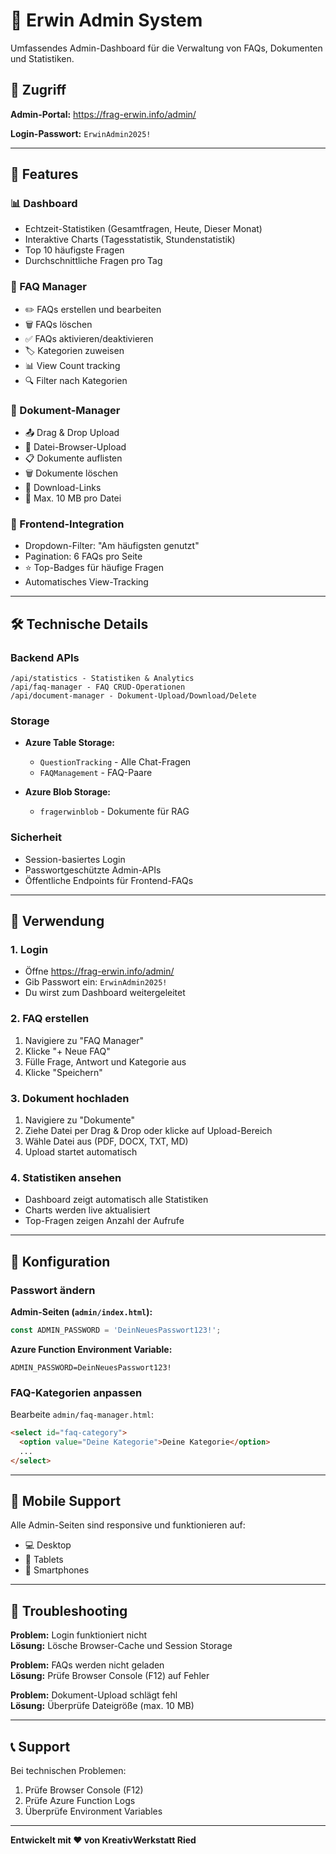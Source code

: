 # 🔐 Erwin Admin System

Umfassendes Admin-Dashboard für die Verwaltung von FAQs, Dokumenten und Statistiken.

## 📍 Zugriff

**Admin-Portal:** https://frag-erwin.info/admin/

**Login-Passwort:** `ErwinAdmin2025!`

---

## 🎯 Features

### 📊 Dashboard
- Echtzeit-Statistiken (Gesamtfragen, Heute, Dieser Monat)
- Interaktive Charts (Tagesstatistik, Stundenstatistik)
- Top 10 häufigste Fragen
- Durchschnittliche Fragen pro Tag

### 📝 FAQ Manager
- ✏️ FAQs erstellen und bearbeiten
- 🗑️ FAQs löschen
- ✅ FAQs aktivieren/deaktivieren
- 🏷️ Kategorien zuweisen
- 📊 View Count tracking
- 🔍 Filter nach Kategorien

### 📄 Dokument-Manager
- 📤 Drag & Drop Upload
- 📂 Datei-Browser-Upload
- 📋 Dokumente auflisten
- 🗑️ Dokumente löschen
- 🔗 Download-Links
- 📏 Max. 10 MB pro Datei

### 🎨 Frontend-Integration
- Dropdown-Filter: "Am häufigsten genutzt"
- Pagination: 6 FAQs pro Seite
- ⭐ Top-Badges für häufige Fragen
- Automatisches View-Tracking

---

## 🛠️ Technische Details

### Backend APIs
```
/api/statistics - Statistiken & Analytics
/api/faq-manager - FAQ CRUD-Operationen
/api/document-manager - Dokument-Upload/Download/Delete
```

### Storage
- **Azure Table Storage:**
  - `QuestionTracking` - Alle Chat-Fragen
  - `FAQManagement` - FAQ-Paare
  
- **Azure Blob Storage:**
  - `fragerwinblob` - Dokumente für RAG

### Sicherheit
- Session-basiertes Login
- Passwortgeschützte Admin-APIs
- Öffentliche Endpoints für Frontend-FAQs

---

## 📖 Verwendung

### 1. Login
- Öffne https://frag-erwin.info/admin/
- Gib Passwort ein: `ErwinAdmin2025!`
- Du wirst zum Dashboard weitergeleitet

### 2. FAQ erstellen
1. Navigiere zu "FAQ Manager"
2. Klicke "+ Neue FAQ"
3. Fülle Frage, Antwort und Kategorie aus
4. Klicke "Speichern"

### 3. Dokument hochladen
1. Navigiere zu "Dokumente"
2. Ziehe Datei per Drag & Drop oder klicke auf Upload-Bereich
3. Wähle Datei aus (PDF, DOCX, TXT, MD)
4. Upload startet automatisch

### 4. Statistiken ansehen
- Dashboard zeigt automatisch alle Statistiken
- Charts werden live aktualisiert
- Top-Fragen zeigen Anzahl der Aufrufe

---

## 🔧 Konfiguration

### Passwort ändern
**Admin-Seiten (`admin/index.html`):**
```javascript
const ADMIN_PASSWORD = 'DeinNeuesPasswort123!';
```

**Azure Function Environment Variable:**
```
ADMIN_PASSWORD=DeinNeuesPasswort123!
```

### FAQ-Kategorien anpassen
Bearbeite `admin/faq-manager.html`:
```html
<select id="faq-category">
  <option value="Deine Kategorie">Deine Kategorie</option>
  ...
</select>
```

---

## 📱 Mobile Support

Alle Admin-Seiten sind responsive und funktionieren auf:
- 💻 Desktop
- 📱 Tablets
- 📱 Smartphones

---

## 🐛 Troubleshooting

**Problem:** Login funktioniert nicht  
**Lösung:** Lösche Browser-Cache und Session Storage

**Problem:** FAQs werden nicht geladen  
**Lösung:** Prüfe Browser Console (F12) auf Fehler

**Problem:** Dokument-Upload schlägt fehl  
**Lösung:** Überprüfe Dateigröße (max. 10 MB)

---

## 📞 Support

Bei technischen Problemen:
1. Prüfe Browser Console (F12)
2. Prüfe Azure Function Logs
3. Überprüfe Environment Variables

---

**Entwickelt mit ❤️ von KreativWerkstatt Ried**
